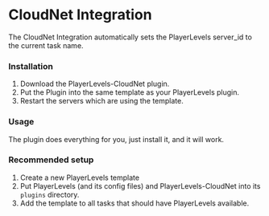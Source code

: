 # CloudNet Integration
The CloudNet Integration automatically sets the PlayerLevels server_id to the current task name.

### Installation
1. Download the PlayerLevels-CloudNet plugin.
2. Put the Plugin into the same template as your PlayerLevels plugin.
3. Restart the servers which are using the template.

### Usage
The plugin does everything for you, just install it, and it will work.

### Recommended setup
1. Create a new PlayerLevels template
2. Put PlayerLevels (and its config files) and PlayerLevels-CloudNet into its `plugins` directory.
3. Add the template to all tasks that should have PlayerLevels available.
